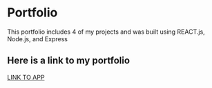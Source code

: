 # Portfolio

This portfolio includes 4 of my projects and was built using REACT.js, Node.js, and Express

## Here is a link to my portfolio
[LINK TO APP](https://henrygillard.herokuapp.com/)